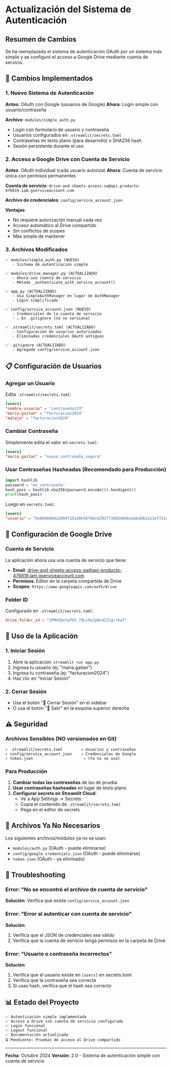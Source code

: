 # Actualización del Sistema de Autenticación

## Resumen de Cambios

Se ha reemplazado el sistema de autenticación OAuth por un sistema más simple y se configuró el acceso a Google Drive mediante cuenta de servicio.

## 🔄 Cambios Implementados

### 1. **Nuevo Sistema de Autenticación**

**Antes**: OAuth con Google (usuarios de Google)
**Ahora**: Login simple con usuario/contraseña

**Archivo**: `modules/simple_auth.py`

- Login con formulario de usuario y contraseña
- Usuarios configurados en `.streamlit/secrets.toml`
- Contraseñas en texto plano (para desarrollo) o SHA256 hash
- Sesión persistente durante el uso

### 2. **Acceso a Google Drive con Cuenta de Servicio**

**Antes**: OAuth individual (cada usuario autoriza)
**Ahora**: Cuenta de servicio única con permisos permanentes

**Cuenta de servicio**: `drive-and-sheets-access-sa@api-producto-476819.iam.gserviceaccount.com`

**Archivo de credenciales**: `config/service_account.json`

**Ventajas**:
- No requiere autorización manual cada vez
- Acceso automático al Drive compartido
- Sin conflictos de scopes
- Más simple de mantener

### 3. **Archivos Modificados**

```
✅ modules/simple_auth.py (NUEVO)
   - Sistema de autenticación simple

✅ modules/drive_manager.py (ACTUALIZADO)
   - Ahora usa cuenta de servicio
   - Método _authenticate_with_service_account()

✅ app.py (ACTUALIZADO)
   - Usa SimpleAuthManager en lugar de AuthManager
   - Login simplificado

✅ config/service_account.json (NUEVO)
   - Credenciales de la cuenta de servicio
   - ⚠️ En .gitignore (no se versiona)

✅ .streamlit/secrets.toml (ACTUALIZADO)
   - Configuración de usuarios autorizados
   - Eliminadas credenciales OAuth antiguas

✅ .gitignore (ACTUALIZADO)
   - Agregado config/service_account.json
```

## 📋 Configuración de Usuarios

### Agregar un Usuario

Edita `.streamlit/secrets.toml`:

```toml
[users]
"nombre.usuario" = "contraseña123"
"maria.gaitan" = "facturacion2024"
"maleja" = "facturacion2024"
```

### Cambiar Contraseña

Simplemente edita el valor en `secrets.toml`:

```toml
[users]
"maria.gaitan" = "nueva_contraseña_segura"
```

### Usar Contraseñas Hasheadas (Recomendado para Producción)

```python
import hashlib
password = "mi_contraseña"
hash_pass = hashlib.sha256(password.encode()).hexdigest()
print(hash_pass)
```

Luego en `secrets.toml`:

```toml
[users]
"usuario" = "5e884898da28047151d0e56f8dc6292773603d0d6aabbdd62a11ef721d1542d8"  # hash de "password"
```

## 🔐 Configuración de Google Drive

### Cuenta de Servicio

La aplicación ahora usa una cuenta de servicio que tiene:

- **Email**: drive-and-sheets-access-sa@api-producto-476819.iam.gserviceaccount.com
- **Permisos**: Editor en la carpeta compartida de Drive
- **Scopes**: `https://www.googleapis.com/auth/drive`

### Folder ID

Configurado en `.streamlit/secrets.toml`:

```toml
drive_folder_id = "1PMdI6oYpPO3_79Lz5eJpWvdIZCgrrka7"
```

## 🚀 Uso de la Aplicación

### 1. Iniciar Sesión

1. Abre la aplicación: `streamlit run app.py`
2. Ingresa tu usuario (ej: "maria.gaitan")
3. Ingresa tu contraseña (ej: "facturacion2024")
4. Haz clic en "Iniciar Sesión"

### 2. Cerrar Sesión

- Usa el botón "🚪 Cerrar Sesión" en el sidebar
- O usa el botón "🚪 Salir" en la esquina superior derecha

## ⚠️ Seguridad

### Archivos Sensibles (NO versionados en Git)

```
✓ .streamlit/secrets.toml        → Usuarios y contraseñas
✓ config/service_account.json    → Credenciales de Google
✓ token.json                      → (Ya no se usa)
```

### Para Producción

1. **Cambiar todas las contraseñas** de las de prueba
2. **Usar contraseñas hasheadas** en lugar de texto plano
3. **Configurar secrets en Streamlit Cloud**:
   - Ve a App Settings → Secrets
   - Copia el contenido de `.streamlit/secrets.toml`
   - Pega en el editor de secrets

## 📝 Archivos Ya No Necesarios

Los siguientes archivos/módulos ya no se usan:

- `modules/auth.py` (OAuth - puede eliminarse)
- `config/google_credentials.json` (OAuth - puede eliminarse)
- `token.json` (OAuth - ya eliminado)

## 🔧 Troubleshooting

### Error: "No se encontró el archivo de cuenta de servicio"

**Solución**: Verifica que existe `config/service_account.json`

### Error: "Error al autenticar con cuenta de servicio"

**Solución**:
1. Verifica que el JSON de credenciales sea válido
2. Verifica que la cuenta de servicio tenga permisos en la carpeta de Drive

### Error: "Usuario o contraseña incorrectos"

**Solución**:
1. Verifica que el usuario existe en `[users]` en secrets.toml
2. Verifica que la contraseña sea correcta
3. Si usas hash, verifica que el hash sea correcto

## 📊 Estado del Proyecto

```
✅ Autenticación simple implementada
✅ Acceso a Drive con cuenta de servicio configurado
✅ Login funcional
✅ Logout funcional
✅ Documentación actualizada
⏳ Pendiente: Pruebas de acceso al Drive compartido
```

---

**Fecha**: Octubre 2024
**Versión**: 2.0 - Sistema de autenticación simple con cuenta de servicio
